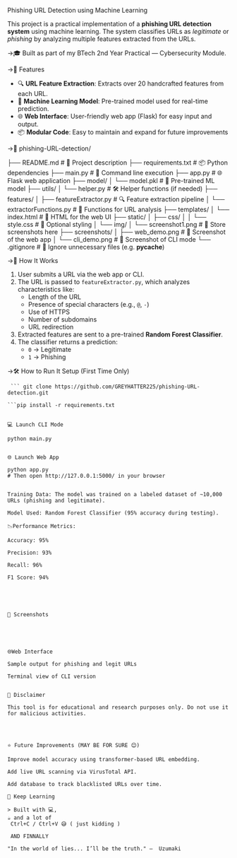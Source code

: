  Phishing URL Detection using Machine Learning

This project is a practical implementation of a **phishing URL detection system** using machine learning. The system classifies URLs as *legitimate* or *phishing* by analyzing multiple features extracted from the URLs.

→🎓 Built as part of my BTech 2nd Year Practical — Cybersecurity Module.


→🚀 Features

- 🔍 **URL Feature Extraction**: Extracts over 20 handcrafted features from each URL.
- 🧠 **Machine Learning Model**: Pre-trained model used for real-time prediction.
- 🌐 **Web Interface**: User-friendly web app (Flask) for easy input and output.
- 📦 **Modular Code**: Easy to maintain and expand for future improvements


→📁 phishing-URL-detection/

├── README.md                  # 📘 Project description
├── requirements.txt           # 📦 Python dependencies
├── main.py                    # 🔁 Command line execution
├── app.py                     # 🌐 Flask web application
├── model/
│   └── model.pkl              # 🎯 Pre-trained ML model
├── utils/
│   └── helper.py              # 🛠️ Helper functions (if needed)
├── features/
│   ├── featureExtractor.py    # 🔍 Feature extraction pipeline
│   └── extractorFunctions.py  # 🔎 Functions for URL analysis
├── templates/
│   └── index.html             # 🧾 HTML for the web UI
├── static/
│   ├── css/
│   │   └── style.css          # 🎨 Optional styling
│   └── img/
│       └── screenshot1.png    # 📸 Store screenshots here
├── screenshots/
│   ├── web_demo.png           # 📸 Screenshot of the web app
│   └── cli_demo.png           # 📸 Screenshot of CLI mode
└── .gitignore                 # 🧽 Ignore unnecessary files (e.g. __pycache__)



→🧠 How It Works

1. User submits a URL via the web app or CLI.
2. The URL is passed to `featureExtractor.py`, which analyzes characteristics like:
   - Length of the URL
   - Presence of special characters (e.g., `@`, `-`)
   - Use of HTTPS
   - Number of subdomains
   - URL redirection
3. Extracted features are sent to a pre-trained **Random Forest Classifier**.
4. The classifier returns a prediction:
   - `0` → Legitimate
   - `1` → Phishing

→🛠️ How to Run It
    Setup (First Time Only)

     ``` git clone https://github.com/GREYHATTER225/phishing-URL-detection.git
```cd phishing-URL-detection
```pip install -r requirements.txt


💻 Launch CLI Mode

python main.py


🌐 Launch Web App

python app.py
# Then open http://127.0.0.1:5000/ in your browser


Training Data: The model was trained on a labeled dataset of ~10,000 URLs (phishing and legitimate).

Model Used: Random Forest Classifier (95% accuracy during testing).

📉Performance Metrics:

Accuracy: 95%

Precision: 93%

Recall: 96%

F1 Score: 94%





📸 Screenshots





🌐Web Interface

Sample output for phishing and legit URLs

Terminal view of CLI version


🔐 Disclaimer

This tool is for educational and research purposes only. Do not use it for malicious activities.




⭐ Future Improvements (MAY BE FOR SURE 😊)

Improve model accuracy using transformer-based URL embedding.

Add live URL scanning via VirusTotal API.

Add database to track blacklisted URLs over time.

🦾 Keep Learning

> Built with 💻, 
☕ and a lot of
 Ctrl+C / Ctrl+V 😅 ( just kidding )

 AND FINNALLY 

"In the world of lies... I’ll be the truth." —  Uzumaki
